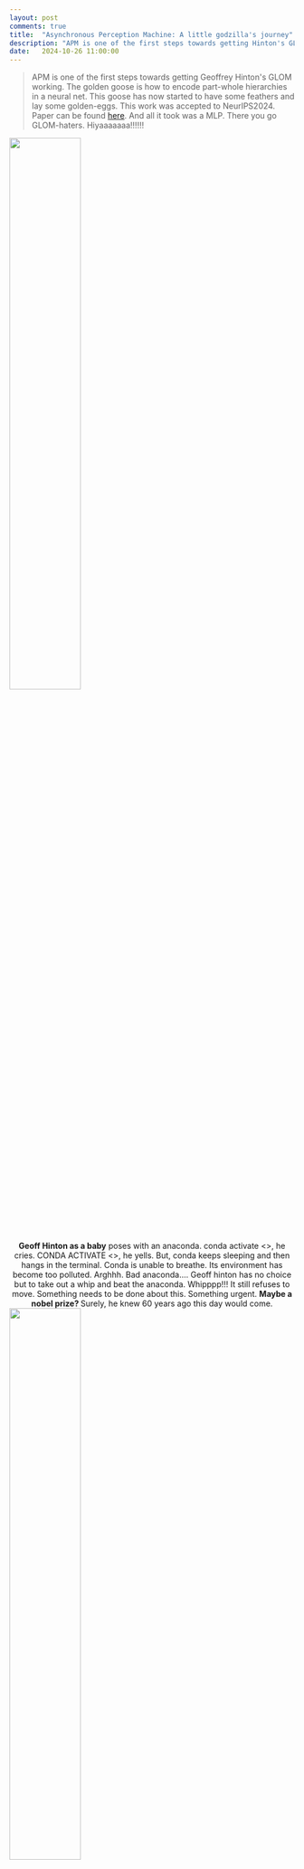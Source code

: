 ```yaml
---
layout: post
comments: true
title:  "Asynchronous Perception Machine: A little godzilla's journey"
description: "APM is one of the first steps towards getting Hinton's GLOM working. The golden goose is how to encode part-whole hierarchies in a neural net"
date:   2024-10-26 11:00:00
---
```

> APM is one of the first steps towards getting Geoffrey Hinton's GLOM working. The golden goose is how to encode part-whole hierarchies in a neural net. This goose has now started to have some feathers and lay some golden-eggs. This work was accepted to NeurIPS2024. Paper can be found <a href="URL">here</a>. And all it took was a MLP. There you go GLOM-haters. Hiyaaaaaaa!!!!!! 


<div class="text-center" style="margin: 0 auto; max-width: 800px;"> <!-- Set max-width as needed -->
    <img class="img-fluid" src="{{ site.baseurl }}\assets\img\apm\baby_hinton.jpg" style="width: 50%; height: auto;"> <!-- Image width is 50% of its parent -->
</div>
<div class="caption" style="text-align: center;">
    <b>Geoff Hinton as a baby</b> poses with an anaconda. conda activate <>, he cries. CONDA ACTIVATE <>, he yells. But, conda keeps sleeping and then hangs in the terminal. Conda is unable to breathe. Its environment has become too polluted. Arghhh. Bad anaconda.... Geoff hinton has no choice but to take out a whip and beat the anaconda. Whipppp!!! It still refuses to move. Something needs to be done about this. Something urgent. <b> Maybe a nobel prize? </b> Surely, he knew 60 years ago this day would come. 
</div>

<div class="text-center" style="margin: 0 auto; max-width: 800px;"> <!-- Set max-width as needed -->
    <img class="img-fluid" src="{{ site.baseurl }}\assets\img\apm\dino1.png" style="width: 50%; height: auto;"> <!-- Image width is 50% of its parent -->
</div>
<div class="caption" style="text-align: center;">
    A huge congratulations to <b> Dr. </b> Geoffrey Hinton for his nobel prize. One small step for a man, but a giant leap for mankind. Robotkind too. I, Robot.
</div>

<div class="text-center" style="margin: 0 auto; max-width: 800px;"> <!-- Set max-width as needed -->
    <img class="img-fluid" src="{{ site.baseurl }}\assets\img\apm\claim.gif" style="width: 50%; height: auto;"> <!-- Image width is 50% of its parent -->
</div>



(footnote: German needs H) <br>
And <b>N(H)OW ,</b> <br>
as <b>even the ST(H)ARS</b> spanning the coshmosh,<br>
shall be <b>FORCED to bear WITN-(H)-ESS</b> this grandiose-moment,<br>
under the <b>sacred laws</b> of academic-tradition spanning <b>MILLENNIA,</b><br>
and the blessings of esteemed <b>NeurIPS program committee, </b><br>
<b>(Me)mbers of the (ML)-Collective </b>on this twenty eighth day of the month of october,<br>
in the year 2024 of our humble lord <b>JESUS CHRIST,</b> <br>
hereby,<br>
<b>LAY CL(H)AIM to,</b><br>
 Yannic Kilcher’s ,<br>
<b>“(Me)-GLO-(MiL)-lennia”.</b><br>
Member’s locations can include any land, water, spaceships,<br>
and inside volcanoes too. May this clhaim <b>for(h)ever rest ,</b><br>
<b>ETERNAL,</b><br>
<b>UNWAVERED,</b><br>
<b>UNDILUTE</b><br>
<br>
(a little cough.... <b>D</b>. sorry, ran out of breath, what was we saying? oh, we remember now)<br>
<br>

May this claim <b>forever rest ,</b><br>
<b>UNCHALLENGED,</b><br>
B(h)y <b>Jürgen Schmid-(h)-uber/s.</b><br>
(so sorry, Hic!, Hic!,we are getting hiccups..)<br> 
<br>
Ok fineeeee, we are not so rigid. We will allow challenges, <br>
<br>
By the <b>po(ho)wer vested into MLCollective by,</b> <br>
Hinton's <b>Infinity Stones,</b><br>
May this claim <b>IF CHALLENGED,</b><br>
Be resolved,<br>
By the members themselves. <br>
p.s. We have members from <b>(H)-Uber/s too</b>(cc Rosanne Liu, Jason Yosinski).)..<br>

<div class="text-center" style="margin: 0 auto; max-width: 800px;"> <!-- Set max-width as needed -->
    <img class="img-fluid" src="{{ site.baseurl }}\assets\img\apm\infinity_stone.png" style="width: 50%; height: auto;"> <!-- Image width is 50% of its parent -->
</div>
<div class="caption" style="text-align: center;">
    <b> BEHOLD,</b> O (H)-Uber/s who are <b>also the important members of borg/MLcollective </b>, gazeth at the sixeth <b> INFINITY STONES</b> of <b>THANOS</b> in their full gl(h)ory: Nob(h)el, Tur(h)ing, Ros(h)en-blatt, Rumel-(h)art, (H)yun-dai, and Astur-(h)-ias. There are more stones too lol. But that will need other hand. That glove is still under construction. We will update once it gets completed. S(h)orry. Ive limited time for this comedy after all. This wont give me my p(h)d. Have to meet with my advisor tm(h)ww. 
</div>
<!-- And now, as even the stars spanning the cosmos <b> shall be forced to bear witness </b>  this grandiose-moment , under the sacred laws of academic-tradition spanning <b> millennia </b>, and the blessings of esteemed NeurIPS program committee, <b>(Me)mbers of the (ML)Collective</b> on this twenty eighth day of the month of october in the year 2024 of our humble lord <b>Jesus Christ</b>  hereby lay claim to  Yannic Kilcher’s <b>“(Me)-GLO-(MiL)-lennia”</b>. Member's locations can include any land, water, spaceships, and inside volcanoes too. May this claim forever rest <b>UNWAVERING, UNDILUTED and UNCHALLENGED </b>. 

Yeah, members won't entertain challenge even by schr(h)-<b>uber</b>. Okkkk fine, he can challenge it, we will accept appeals. But, we might veto it :-). Just sayin. We have board members from <b>Uber</b> (cc Rosanne Liu).

By the power vested into MLCollective by infinity stones, GLOM hereby rests claimed. GLOM = Geoff's last original model. Or at least his latest.

Members have thus spoken.  -->

<!-- Next time they will be grateful to speak at DLCT talk. If Rosanne/Jason allow that is :-).  -->

----------------

My lovely PhD advisor Dr. Yogesh is a very strict, punctual and professional man. Every week, he wakes up early in the morning and makes me sit in his office. And then he glares at me from his ivory-spectacles trying to be all serious. I stare at the carpet and bite my lips. It's tough, but I have to remind myself constantly: "Not again rajat. Please don't laugh. Otherwise, he will get angry. Keep my mouth shut and listen.".
 
We don't want him to be angry. Took me two years to learn this simple lesson. Gosh, I wished I had learnt it sooner.

"Rajat, grow up. You are working on Hinton's GLOM.  GLOM= Geoff's Last Original Model. Shift all this non-technical stuff to your blog post. Be professional. How many times do I have to tell you? As always, you keep complaining and never listen. I am really worried about your research" says Dr Yogesh, as he `suits up' for his class. I can't help it, but he reminds me of barney in "How i met your mother" . 

You know what? he really takes all this stuff seriously. A lot of people are excited for computer vision after all. From outside, he is such a cutie-pie and an amazing teacher on whom a lot of girls crush over. Behind the scenes, he is a big godzilla who frequently unleashes his wrath upon little godzillas like me. Poor little godzillas.

As I gather my wits by what just happened, he swivels on his chair. Wheeeee. His desk is 45 degrees away from where I am s(h)itting, but within a constant slapping radius. Openreview is open on his screen for his review. He clicks a button and sends someone's paper back to where it came from.  Shooooo. 

<div class="text-center" style="margin: 0 auto; max-width: 400px;"> <!-- Set max-width as needed -->
    <img class="img-fluid" src="{{ site.baseurl }}\assets\img\apm\yogesh.jpg" style="width: 50%; height: auto;"> <!-- Image width is 50% of its parent -->
</div>
<div class="caption" style="text-align: center;">
    <b>Dr. Yogesh. He is an area chair.</b> The last line of defence on what gets in. We dont want him angry. 
</div>

Omg. That really hurts. He is correct, so it hurts even more. And no-one can help me. Who cares about a poor, underfed, and miserable graduate student? Everyone has their battles to fight, hills to climb, grants to write, phds to defend and tenures to track. It seems I have no choice, but to finally listen to him. 

So here we are. On this blogpost. You and me. Safe. Pinky swear. 


And so I will tell  you about this story  of a new model called <b>"Asynchronous Perception Machine".</b> 

Now, ill be upfront and honest: i dont have a grandiose story to tell. There is no eureka moment: Unlike the much cooler Ian goodfellow, i didnt go to a bar or code up APM in a single night. This is a 3 year long journey. And it has just begun. I don't know where it will take us, but if you choose to accept the mission (star trek), we will travel this bandwagon together. 

So the whole story began when Geoff Hinton put out two papers on arxiv. He thought people had become too boring, so why not bring some excitement to the table. This is not his first time hunting, he did it with backprop, alexnet too. It seems that he exhibits a seasonal-pattern of sorts: he resurfaces every decade or so and whips up a rollercoaster. And when geoff hinton speaks, we pause whatever we are doing and listen. Because, we want to stay on cutting edge of things and not become extinct like dinosaurs lol. 

So, the first one of his rollercoaster was GLOM, and second one was forward-forward. GLOM was an idea which was not working at all, and forward-forward was a learning algorithm only working well on a dataset of black and white digits. I talked to quite a few people over the years about this, and they told me:<b>"Hinton's a crazy old nut".</b> That was a big blow to us part-whole nerds and their underground clubs. (Shame Shame, Poppy shame!! None of the donkeys will know your name!! I am a professional, even if they are not.)

In the perception community, there has been a long term cold-war going on. The clan-warriors can be split among two factions: 

1) <b>The connectionists, aka the cool hinton crowd</b>: guys who believe that brain contains these little neurons. So in a machine, just build some mathematical equivalent of these neurons, and learn the connection strengths between them. Suppose a neural net has to represent an object. Then the presence of an object is governed by some distributed representation that it triggers inside the network. They invented the backpropagation as their weapon: that neural nets with multiple layers could learn interesting internal representations, and overcome the limitations of frank-rosenblatt's perceptron. Frank's perceptron was just a single input layer, and single output layer, and didnt possess any hidden layers. Sad perceptron. But anyways, backpropogation seemed to do the job well. It also effectively shut those people who boooed connectionism. 

2) <b>The symbolists, i.e. the minsky crowd</b>. They believe that there are symbols in the brain, like some representation of what an apple means like, what godzilla means like etc. So brain has all this interesting grammar for all these objects. This vocabulary is called symbols. Then these symbols interact with each other at lower levels, and some reasoning happens at the higher level. 

There has been a great deal of bloodshed on both sides. Countless soldiers have sacrificed their lives to their respective causes. <b>There is no clear winner</b>. People have lost hope. There is no settling this debate hmmmm. 

But now we are in the times of <b> peace and love and an occasional tease </b>. So, we need an interesting compromise. A peace treaty of sorts. Something everyone could be happy with. GLOM seems to offer just that. The only problem was that it was a mere philosophy.

> The difference between science and philosophy is that experiments
can show that extremely plausible ideas are just wrong and extremely implausible ones, like learning a entire complicated system by end-to-end gradient
decent, are just right.- Geoff Hinton, GLOM

Stupid ideas work, and everyone seems happy with them. After all publishing is an optimization problem right?: Maximize the number of tier 1 papers in shortest time and in least amount of investment. Who cares about quality and fundamentals, as long as the citation count is high? GLOM is intuitive, but was not working in practice. With APM, we try to rectify this problem and argue that what is in fact intuitive, can actually work better in practice. 

So, what is GLOM about, and how does it settle the debate between the warrior factions of connectionism and symbolism? For that we take a look at hinton's glom paper.

<div class="text-center" style="margin: 0 auto; max-width: 800px;"> <!-- Set max-width as needed -->
    <img class="img-fluid" src="{{ site.baseurl }}\assets\img\apm\glom_islands.png" style="width: 70%; height: auto;"> <!-- Image width is 50% of its parent -->
</div>
<div class="caption" style="text-align: left;">
    Figure stolen with love. This illustrates the idea of <b>Islands of Agreement</b>
</div>

It talks about a new representation called islands of agreement, and a way to use these islands to somehow do machine perception. But, before we define what are islands, what are these little arrows, we will label his figure a little bit. Trust me, it's a revolutionary idea. 

Let's say you are given an image of mona-sparrow. Something like this: 
<div class="text-center" style="margin: 0 auto; max-width: 800px;"> <!-- Set max-width as needed -->
    <img class="img-fluid" src="{{ site.baseurl }}\assets\img\apm\mona_sparrow.png" style="width: 50%; height: auto;"> <!-- Image width is 50% of its parent -->
</div>
<div class="caption" style="text-align: center;">
    <b> A mona-sparrow.</b> She is cut into four pieces, and each piece is numbered. This number can be a positional encoding for all we care. 
</div>

And you then chop mona-sparrow into pieces and label those pieces as 1,2,3,4. So basically, each of this piece is a token you feed to the hinton's glom. This is how you feed it from the bottom:

<div class="text-center" style="margin: 0 auto; max-width: 800px;"> <!-- Set max-width as needed -->
    <img class="img-fluid" src="{{ site.baseurl }}\assets\img\apm\mona_sparrow_glom.png" style="width: 80%; height: auto;"> <!-- Image width is 50% of its parent -->
</div>

Now we will start introducing some technical terms shall we. You will notice that the figure above has 6 columns. There are 4 tokens, and last two are trash cans. So basically, we only need to look at the leftmost 4 columns. Now, consider the token marked 1. Look at the column sitting on it. That column has 4 arrows and a question mark on it. What are all these arrows? The idea is that this column consists of 5 levels, at lowest level it might be representing the nose of the mona, and at the second highest level, it may be representing the entire mona lisa object. Therefore, the lowest level is representing a part and the second highest level is representing the object. 

Now, you will see there are a bunch of arrows. For eg, consider the three red arrows. Perhaps all those red arrows are representing the mona sparrows face. Now look at the lowst level, those  black arrows. Those might be just rgb pixels, and scattered together. The red arrows are in three of the boxes, and they are pointing in all the same directions. Same directions mean that they are all "agreeing" that it is mona sparrows face at that location. Therefore, this leads us to the following conclusion:
>> As we go up in the GLOM's levels, the amount of agreement increases. There are more number of red arrows at the second highest level which agree with each other, than the  black arrows at the lowest level. 

Next, you will notice that i marked the last level as <b>useless shit</b>. Why did we do that?

Here is the argument: the original idea in GLOM was that at the highest level of the GLOM there is a single representation, which represents the scene level information. So if you took images, say mona sparrow at your home, and mona sparrow in your school, the network will be able to understand the difference between the home and school. But, in practice, it seems very difficult to converge on a scene representation. This is also the reason why the research between  the computer graphics community (aka those neural fields) and perception community is split. The rendering community just focuses on rendering: how to model radiance fields. Their representation just keeps <b>changing </b> with the viewpoint. On the other hand, the perception community does not give a shit about radiance fields: they only model first four levels of glom, i.e. the object level. Not the last one. 

Now, we shall talk about another concept called  <b> The information bottleneck </b> principle. If you look at the figure, you will see there are equal number of arrows at each level (i.e. 6 arrows per level). This means that when information (aka mona sparrow) tokens are fed into the network, they travel through allll these levels and somehow result in these arrows. The number of arrows does not change across levels (there are 6 arrows per level in hintons figure lol),  so there is no loss of information. There is no  downsampling like the one which occurs in CNNs. 

The next insight in APM is as follows: <b> Each of the levels of the GLOM system corresponds to a different layer of the VIT, aka transformer </b>. This assumption works in practice, because in the transformer there is no bottleneck problem: there is no upsampling or downsampling of the input tokens. That remains faithful to the figure that hinton drew. Lolzy. We have marked that <b> L layers of a transformer (VIT) on the Y axis </b> in glom's figure. 

Ok, so now we need to learn all these arrows. Sometimes they are all red, sometimes they are black, and sometimes blue lol. So, how to learn them. Well, the answer is very simple. <b> Don't learn them lol </b>. They are already present in a transformer like Dinov2. Here is a figure that i stole from Shir Amir's paper yo:
<div class="text-center" style="margin: 0 auto; max-width: 800px;"> <!-- Set max-width as needed -->
    <img class="img-fluid" src="{{ site.baseurl }}\assets\img\apm\shir_dino.png" style="width: 50%; height: auto;"> <!-- Image width is 50% of its parent -->
</div>

So if you look along the arrow i show, it shows that as you progress along the different layers of a DINOv2, the representations are pretty cool. At the last layer, all the representations of the DOG like ears, eyes, mouth have automatically given themselves some color. Note that this network was NOT trained with any class labels, just a simple self-supervised loss lol. So this told us that there was something interesting going on in the transformer, and it was able to automatically learn the object parts and their wholes. Somehow, we needed to exploit it. 

Like a cutie pie we are, we were parsing through hintons forward forward paper. And then, we came across this line:

>> A static image is a rather boring video - Dr. Geoff Hinton, Forward forward some preliminary investigations.

And when geoff hinton says something, we do that. seriously, just do that. its that simple. 

So what did we do? We took a static image. We repeated it many times along through a temporal axis. Then it became a boring video that does not move. And then we gave this boring video to a video-transformer like Mvitv2. Note that this Mvitv2 was trained only for action-recognition, and no semantic information was being used here. So, we took a video and pumped through this transformer. We looked at the second or third layer of it, and selected the higher dimensional tokens corresponding to a particular frame. And then, a cutie pie told us to do three dimensional t-sne clustering on them. And so we did that lol. And this is what we get:

<div class="gif-container">
  <figure style="width: 500px; margin: 0 auto; text-align: center;">
    <img src="{{ '/assets/img/apm/island_hinton.gif' | relative_url }}" alt="Description of GIF" height="300px">
    <figcaption><b> Hinton's Islands of Agreement </b> were shown by us in Neurips2023. Don't they look all cute and beautiful? They are sooo high resolution. No semantic supervision. No boxes. No encoder. No Decoder. Just ya Little Mvitv2. Thku THku <b> Jitendra Malik. Hiyaaaaaa!!!!!</b></figcaption>
  </figure>
</div>

So basically this showed that even lower layer in the transformer could give us such sexy islands. And they were soooo beautiful. And these islands were one of the levels in the GLOM. And if we got these islands from different layers in the transformer, they would serve as <b> free sources of supervision </b> for GLOM. So basically, it would tell each layer of GLOM what arrows are what lol. We dont need to learn them. They are already there. So we will <b> just distill representation from a transformer like Mvitv2 or Dino </b> in GLOM lol. 

Now we wish to redirect your attention to one thing. Notice that the islands in the above figure were obtained after repeating a static image along temporal axis to become a boring video. This is very subtle trick: To converge on a stable representation for a scene (in this case a static image), there are two ways you could go about it. The <b> first way  </b> is to look at the same image recurrently over many iterations. That will make the network know what is the best representation of this image. <b> This is what GLOM said in its original paper. It said take a image and do many routing-iterations on it. But, we don't wanna do that</b>. Instead, we do opposite thing. That is the <b> second way</b>. When we repeat the image along the temporal axis, the network looks at the multiple copies of the <b> same image </b> in <b> parallel  lolzy</b>. This operation occupies more memory but takes less time than having to do  routing in GLOM. And it gives beautiful islands. 

So all the above discussion can be now wrapped up in the following simplified figure:

<div class="text-center" style="margin: 0 auto; max-width: 900;"> <!-- Set max-width as needed -->
    <img class="img-fluid" src="{{ site.baseurl }}\assets\img\apm\zap.png" style="width: 100%; height: auto;"> <!-- Image width is 50% of its parent -->
</div>

Now is the time to visualize this whole thing. Trust me you cannot understand it otherwise. 

So, in the above figure, the trash can means that the input sequence is padded. So, we will be not concerned with any of the red marked region. We already know that the good source of supervision for all the remaining locations in the GLOM can come from a teacher. So let us imagine a teacher. And it can hop around the different locations in the hintons diagram and tell the GLOM model which arrow belongs to what location. This transfer of arrow (aka island) from the teacher to the GLOM is called ZAPPPPP!! 

But, there is one last thing in the GLOM diagram that we need to get rid of. Notice the GLOM's figure along the columns. There are four columns (each containing 4 arrows and a question mark in itself. ) In the original GLOM formulation, these columns were communicating among themselves, and telling each other what arrow goes where. But, in our case since the teacher is telling that information to each cell of GLOM, there is <b> no need for having these columns to communicate among themselves. No more routing lol. No routing, no attention. No attention, no memory issue. It's that simple. Hiyaaaaaaaaaa!!!</b>


But it really is not simple. If the columns dont communicate, how does the GLOM know that it is looking at left half of mona-sparrow, or right-half of her. <b>Afterall, machine perception needs all patches to communicate amongst themselves? </b> And that is the idea of attention right? And  using attention means using too much memory. We dont want to do this. So, we will do this another way. The above diagram can be changed as follows:


<div class="text-center" style="margin: 0 auto; max-width: 900;"> <!-- Set max-width as needed -->
    <img class="img-fluid" src="{{ site.baseurl }}\assets\img\apm\glom_col.png" style="width: 100%; height: auto;"> <!-- Image width is 50% of its parent -->
</div>

So each column of the GLOM is carrying the whole image in it. Since it contains all the image in itself, there is no more need of attention. The input already carries the context with it. <b> No more routing between columns. That will save memory.</b> Different columns can be numbered according to 1,2,3,4 etc. That way, by concatenating the global image (I, p), where p is the positional encoding, we can create a <b> strong enough </b> column representation for any location. So, the GLOM's architecture will now take this column representation as input and solve the following problem:

>> <b> Given the entire image as input, and a location in the hintons diagram, what is the arrow at that location. That answer can be given by a transformer as a free source of supervision and in this way GLOM can be trained. </b> 

So we now know that teacher is a transformer. The only problem left is what does the architecture of GLOM look like lol. And to put it together with the teacher and train the little boy. So the GLOM architecture now somewhat like this:

<div class="text-center" style="margin: 0 auto; max-width: 800;"> <!-- Set max-width as needed -->
    <img class="img-fluid" src="{{ site.baseurl }}\assets\img\apm\arch.png" style="width: 100%; height: auto;"> <!-- Image width is 50% of its parent -->
</div>


We have a mona sparrow image. THen suppose we consider a single Column 1. The column contains entire mona sparrow, and positional encoding corresponding to 1. And then we give this column to MLP. And it screams an answer. That answer is wrong. The teacher zaps it. And MLP does several iterations on this column and then gives the correct answer. The process is repeated for all such dotted columns. 

We will look at the design of this column. 
<div class="text-center" style="margin: 0 auto; max-width: 1200;"> <!-- Set max-width as needed -->
    <img class="img-fluid" src="{{ site.baseurl }}\assets\img\apm\arch_col.png" style="width: 100%; height: auto;"> <!-- Image width is 50% of its parent -->
</div>

So this column contains a single cnn filter. We take mona sparrow and run cnn filter on it. That writes these patches to the column. And we can then generate a hardcoded encoding like 1, 2, 3, 4, attach it to column and in this way create a <b> location-specific</b> query for our little MLP. The learnable parameters of this whole little network are just in one CNN filter and one MLP. That's all. Thku so much transformer. We kept your positional encoding. Positional encoding is what we need. Hiyaaa!!!!!

And the way it takes pacifies of those symbolists is like this: CNN filter can be thought of as a device which writes <b> symbols </b> on the column. The MLP is akin to a turing machine which reads those symbols and processes information. The output of MLP is vectors. Reasoning is done by operating on vectors in the higher dimensional space, much aking to Word2Vec paper by Mikolov. The only difference is that mikolovs paper did that for words, and talked about analogies in the higher dimensional space. In APM/GLOM the vectors are for images now. 


And here is the final architecture for this cute-little model called Asynchronous Perception Machine. Little godzilla still keeps gazing at the simplicity of it.


<div class="text-center" style="margin: 0 auto; max-width: 800px;"> <!-- Set max-width as needed -->
    <img class="img-fluid" src="{{ site.baseurl }}\assets\img\apm\apm_arch.png" style="width: 50%; height: auto;"> <!-- Image width is 50% of its parent -->
</div>


<div class="text-center" style="margin: 0 auto; max-width: 800px;"> <!-- Set max-width as needed -->
    <img class="img-fluid" src="{{ site.baseurl }}\assets\img\apm\neurips_baby.jpg" style="width: 50%; height: auto;"> <!-- Image width is 50% of its parent -->
</div>

There are still a lot more papers to be shipped to <b> NeurIPS for babies. </b> 

As turing concludes in his seminal paper, "We can see but a short distance ahead, but we can see plenty there that needs to be done". This is a call to action. Please join the ship before it is too late. In any case, this ship is being driven by at least one small mortal machine, for as long as he is on this planet called earth. 

till next time,<br>
love,<br>
little_godzilla

------------------------------------------------------------------------------------------------------------------------------------------------------<br>

On this lovely rare-occasion, as Nobel prizes are being doled out to AI, which (according to some people) is NOT a fundamental science or a mere application of physics, we have curated a special series of little godzillas just for you. Each one of them took a lot of time, love, and effort to make. We shall now study these godzillas one by one:


<div class="text-center" style="margin: 0 auto; max-width: 700px;"> <!-- Set max-width as needed -->
    <img class="img-fluid" src="{{ site.baseurl }}\assets\img\apm\dino2.png" style="width: 50%; height: auto;"> <!-- Image width is 50% of its parent -->
</div>
This is a godzilla with a crown. He is used when he is doing well on some benchmarks. But most of the days, he looks like this when the experiments fail: 


<div class="text-center" style="margin: 0 auto; max-width: 800px;"> <!-- Set max-width as needed -->
    <img class="img-fluid" src="{{ site.baseurl }}\assets\img\apm\dino3.png" style="width: 50%; height: auto;"> <!-- Image width is 50% of its parent -->
</div>

But there is no smile on his face, because he is sad that experiments didnt work. 

On an occasional weekend, things get too intense. Godzilla has to get out of the lab. His roommate has been very kind to take him to places, because godzilla does not know how to drive. Afterall, Godzilla is not invincible: there are things he cannot do alone. In return, Godzilla buys his roomate food. Food for the car's gas is the deal. Roommate happy, godzilla happy. Their wallet is happy. Win Win. 

Godzilla's roommate is called a soumik-ghosh. He comes from west of bengal, a bengal tiger you know. But roomate always angry. He wants to be called S-(how)-mik instead of S-oumik. Godzilla has no idea why people dont keep their names like they want it to be pronounced. But angry roommate means, no car. So godzilla careful. 

<div class="text-center" style="margin: 0 auto; max-width: 800px;"> <!-- Set max-width as needed -->
    <img class="img-fluid" src="{{ site.baseurl }}\assets\img\apm\dino4.png" style="width: 50%; height: auto;"> <!-- Image width is 50% of its parent -->
</div>

Sometimes, Godzilla has to read papers on the arxiv. But, he has poor eyesight. So, he resorts to wearing spectacles. Contact lenses dry up too fast. He gets long hair before paper deadlines, and godzilla even forgets to comb them. He gets all sweaty and smelly in those tough times. You really don't wanna annoy this version of him. This godzilla also looks like my friend Sarinda, although it's a matter of debate: Sarinda has long maroon hair and he says that this godzilla's hair are red. I don't agree. Maybe i am colour blind too lol.

p.s. shneaked in a little godzilla in our paper. sooo shorrry. Please don't tell my advisor. He'll be angry. We don't want him to be angry. Angry bad. Happy good. Mooooooo............. Ok, you can tell him, but after i graduate. Not that he can do anything much. Neurips camera ready deadline has already passed lol. Hiyaaaaaaa!!!!!!



## Future work

In future, we plan to make more humble godzillas. Each godzilla comes with its own outfit and ablation experiments. You can tell us which ablations you like, and we will combine those to form a nicely-dressed godzilla that remains competitive. One that is customized just for you. And we will do it for free. Without a GPU that is.

## Limitation  

Godzilla-making-addiction. Little godzilla is a mere mortal after all. Sometimes, godzilla is rejected from CVPR/ECCV because he cannot surpass SOTA. Little godzilla is also not that robust: he should be tested extensively in the real world. And for now, poor godzilla only does image-classification. That's not a "real" computer vision task. Godzilla needs to do dense tasks, reasoning and alignment also. And dont even get us started on the hard problem of consciousness. Is it really hard? Alas, only time will tell lol. 

## References
 <div class="text-center" style="margin: 0 auto; max-width: 800px;"> <!-- Set max-width as needed -->
    <img class="img-fluid" src="{{ site.baseurl }}\assets\img\apm\godfather.png" style="width: 50%; height: auto;"> <!-- Image width is 50% of its parent -->
</div>

"Hinton. <b>Geoff Hinton</b>. The <b>Godfather</b>. How to represent part whole hierarchies in neural nets".

What's next after nobel and turing😂? Fields Medal? Gotta catch them all. Perhaps, I dont need math, because maybe i can learn it with backprop. Or maybe Mars should be next. Really, I'm super serious this time. It's tough to decide. 

There are some <b> rare instances </b> when even NeurIPS panels don't understand what little godzillas are saying. But you cant blame little godzillas, they are still small and have a lot to learn. They dont even have a masters degree yet. For eg, you can play this video. This was Unireps workshop panel in NeurIPS 2023. Remember: <b> go full screen, playback speed 0.25x and select the highest quality lol.</b> <b> Don't forget to notice the super-cute smirk and pierced-nose-wrinkle between the  timestamps 1.00- 1.06 :-). </b> 
<div style="position: relative; padding-bottom: 56.25%; height: 0; overflow: hidden; margin: 0;">
   <iframe width="560" height="315" src="https://www.youtube.com/embed/b-cgktoep4M?si=yBHRTyl4nd9GGkIY" title="YouTube video player" frameborder="0" allow="accelerometer; autoplay; clipboard-write; encrypted-media; gyroscope; picture-in-picture; web-share" referrerpolicy="strict-origin-when-cross-origin" allowfullscreen></iframe>
</div>

<b> Splendid!!! Pure gold ehh :-) Just in good-humour hehe.</b> In his defence, Little Godzilla gets nervous easily. He is not that comfortable on big stages, you know. So he lost his shit and blabbed all over the panel. Shorry. Luckily there wasn't enough audience to notice little godzilla's nervous breakdown. 

And now before i leave, and you go all shaaaad, i will dump a few videos we created for this project over the years. This jekyll blog is stupid and embedding these videos messes up the spacing. But that shouldnt prevent me from sharing cool stuff with you. Yes, you: the <b> bigger </b> godzilla. Little godzilla loves you. So here you go. 

All little  godzilla requests in return is protection from being schmidubered. Please protect him. Little godzilla is still small. Very small. Less than a GB of memory. Maybe little godzilla should go to big godzilla for protection and join his gang. Big godzilla has a nobel now, so he might be able to provide some mafia protection. 

And before you start thinking that little godzilla is very creative, he isn't. He just stole the idea of folding and unfolding from big godzilla. The last line of big godzilla's paper talks about mental folding. Bulleted below. Hiyaaaa!!

 <div class="text-center" style="margin: 0 auto; max-width: 800px;"> <!-- Set max-width as needed -->
    <img class="img-fluid" src="{{ site.baseurl }}\assets\img\apm\hinton_steal.png" style="width: 50%; height: auto;"> <!-- Image width is 50% of its parent -->
</div>

Ok, here are the videos I promised: 

<div style="position: relative; padding-bottom: 56.25%; height: 0; overflow: hidden; margin: 0;">
    <iframe width="560" height="315" src="https://www.youtube.com/embed/mlXzufEk-2E?si=y3Cw43OabskFb_Jn" title="YouTube video player" frameborder="0" allow="accelerometer; autoplay; clipboard-write; encrypted-media; gyroscope; picture-in-picture; web-share" referrerpolicy="strict-origin-when-cross-origin" allowfullscreen></iframe>
</div>


<div style="position: relative; padding-bottom: 56.25%; height: 0; overflow: hidden; margin: 0;">
    <iframe width="560" height="315" src="https://www.youtube.com/embed/2yTltN_GZs4?si=3BZz2l3QU9EPhytd" title="YouTube video player" frameborder="0" allow="accelerometer; autoplay; clipboard-write; encrypted-media; gyroscope; picture-in-picture; web-share" referrerpolicy="strict-origin-when-cross-origin" allowfullscreen></iframe>
</div>


It is late night now. We have been on this blog for sooo long. Little godzilla will now go brush and floss his teeth, gargle on crest's mouthwash, put on his (k)night-suit and go to bed on time. Afterall, he becomes sick pulling those all-nighters. He will hear big godzilla's lullaby on a laptop sitting on his tummy and tuck himself in. Especially the old coursera lectures. Hiyaaaaaaaaaaaa!!<br>

<div class="text-center" style="margin: 0 auto; max-width: 800px;"> <!-- Set max-width as needed -->
    <img class="img-fluid" src="{{ site.baseurl }}\assets\img\apm\lullaby.png" style="width: 50%; height: auto;"> <!-- Image width is 50% of its parent -->
</div>
Big godzilla's lullaby in action. It helps little godzillas wake and then sleep again. Wake-sleep algorithm he he. Wait, the slide says Kevin Swersky. Alex Kryzhvysky. Swersky. Kryzhvysky. Kryzh-(vys)-ky. Kryzh-(swers)-ky. Zzzzzzzz. There is a part-whole relationship there after all. 


love, <br>
little_dogzilla